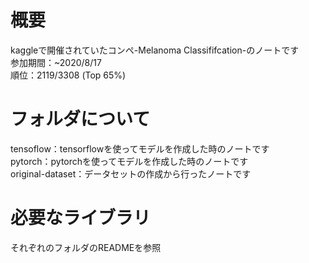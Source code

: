 # 概要
kaggleで開催されていたコンペ-Melanoma Classififcation-のノートです  
参加期間：~2020/8/17  
順位：2119/3308 (Top 65%) 
</br>

# フォルダについて  
tensoflow：tensorflowを使ってモデルを作成した時のノートです  
pytorch：pytorchを使ってモデルを作成した時のノートです  
original-dataset：データセットの作成から行ったノートです
</br>

# 必要なライブラリ  
それぞれのフォルダのREADMEを参照